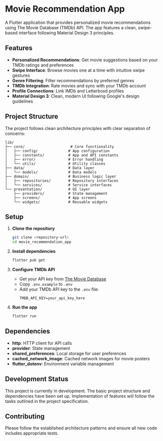 # Movie Recommendation App

A Flutter application that provides personalized movie recommendations using The Movie Database (TMDb) API. The app features a clean, swipe-based interface following Material Design 3 principles.

## Features

- **Personalized Recommendations**: Get movie suggestions based on your TMDb ratings and preferences
- **Swipe Interface**: Browse movies one at a time with intuitive swipe gestures
- **Genre Filtering**: Filter recommendations by preferred genres
- **TMDb Integration**: Rate movies and sync with your TMDb account
- **Profile Connections**: Link IMDb and Letterboxd profiles
- **Material Design 3**: Clean, modern UI following Google's design guidelines

## Project Structure

The project follows clean architecture principles with clear separation of concerns:

```
lib/
├── core/                     # Core functionality
│   ├── config/              # App configuration
│   ├── constants/           # App and API constants
│   ├── error/               # Error handling
│   └── utils/               # Utility classes
├── data/                    # Data layer
│   └── models/              # Data models
├── domain/                  # Business logic layer
│   ├── repositories/        # Repository interfaces
│   └── services/            # Service interfaces
└── presentation/            # UI layer
    ├── providers/           # State management
    ├── screens/             # App screens
    └── widgets/             # Reusable widgets
```

## Setup

1. **Clone the repository**
   ```bash
   git clone <repository-url>
   cd movie_recommendation_app
   ```

2. **Install dependencies**
   ```bash
   flutter pub get
   ```

3. **Configure TMDb API**
   - Get your API key from [The Movie Database](https://www.themoviedb.org/settings/api)
   - Copy `.env.example` to `.env`
   - Add your TMDb API key to the `.env` file:
     ```
     TMDB_API_KEY=your_api_key_here
     ```

4. **Run the app**
   ```bash
   flutter run
   ```

## Dependencies

- **http**: HTTP client for API calls
- **provider**: State management
- **shared_preferences**: Local storage for user preferences
- **cached_network_image**: Cached network images for movie posters
- **flutter_dotenv**: Environment variable management

## Development Status

This project is currently in development. The basic project structure and dependencies have been set up. Implementation of features will follow the tasks outlined in the project specification.

## Contributing

Please follow the established architecture patterns and ensure all new code includes appropriate tests.
